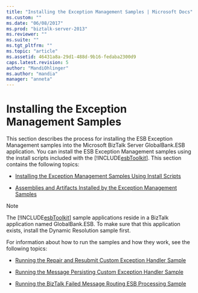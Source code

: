```yaml
---
title: "Installing the Exception Management Samples | Microsoft Docs"
ms.custom: ""
ms.date: "06/08/2017"
ms.prod: "biztalk-server-2013"
ms.reviewer: ""
ms.suite: ""
ms.tgt_pltfrm: ""
ms.topic: "article"
ms.assetid: 46431a8a-29d1-488d-9b16-fedaba2300d9
caps.latest.revision: 5
author: "MandiOhlinger"
ms.author: "mandia"
manager: "anneta"
---
```

# Installing the Exception Management Samples
This section describes the process for installing the ESB Exception Management samples into the Microsoft BizTalk Server GlobalBank.ESB application. You can install the ESB Exception Management samples using the install scripts included with the [!INCLUDE[esbToolkit](../includes/esbtoolkit-md.md)]. This section contains the following topics:  
  
-   [Installing the Exception Management Samples Using Install Scripts](../esb-toolkit/installing-the-exception-management-samples-using-install-scripts.md)  
  
-   [Assemblies and Artifacts Installed by the Exception Management Samples](../esb-toolkit/assemblies-and-artifacts-installed-by-the-exception-management-samples.md)  
  
> [!NOTE]
>  The [!INCLUDE[esbToolkit](../includes/esbtoolkit-md.md)] sample applications reside in a BizTalk application named GlobalBank.ESB. To make sure that this application exists, install the Dynamic Resolution sample first.  
  
 For information about how to run the samples and how they work, see the following topics:  
  
-   [Running the Repair and Resubmit Custom Exception Handler Sample](../esb-toolkit/running-the-repair-and-resubmit-custom-exception-handler-sample.md)  
  
-   [Running the Message Persisting Custom Exception Handler Sample](../esb-toolkit/running-the-message-persisting-custom-exception-handler-sample.md)  
  
-   [Running the BizTalk Failed Message Routing ESB Processing Sample](../esb-toolkit/running-the-biztalk-failed-message-routing-esb-processing-sample.md)